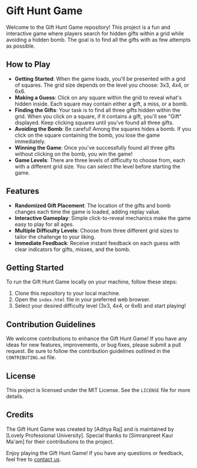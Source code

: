 # Gift Hunt Game

Welcome to the Gift Hunt Game repository! This project is a fun and interactive game where players search for hidden gifts within a grid while avoiding a hidden bomb. The goal is to find all the gifts with as few attempts as possible.

## How to Play

- **Getting Started**: When the game loads, you'll be presented with a grid of squares. The grid size depends on the level you choose: 3x3, 4x4, or 6x6.
- **Making a Guess**: Click on any square within the grid to reveal what's hidden inside. Each square may contain either a gift, a miss, or a bomb.
- **Finding the Gifts**: Your task is to find all three gifts hidden within the grid. When you click on a square, if it contains a gift, you'll see "Gift" displayed. Keep clicking squares until you've found all three gifts.
- **Avoiding the Bomb**: Be careful! Among the squares hides a bomb. If you click on the square containing the bomb, you lose the game immediately.
- **Winning the Game**: Once you've successfully found all three gifts without clicking on the bomb, you win the game!
- **Game Levels**: There are three levels of difficulty to choose from, each with a different grid size. You can select the level before starting the game.

## Features

- **Randomized Gift Placement**: The location of the gifts and bomb changes each time the game is loaded, adding replay value.
- **Interactive Gameplay**: Simple click-to-reveal mechanics make the game easy to play for all ages.
- **Multiple Difficulty Levels**: Choose from three different grid sizes to tailor the challenge to your liking.
- **Immediate Feedback**: Receive instant feedback on each guess with clear indicators for gifts, misses, and the bomb.

## Getting Started

To run the Gift Hunt Game locally on your machine, follow these steps:

1. Clone this repository to your local machine.
2. Open the `index.html` file in your preferred web browser.
3. Select your desired difficulty level (3x3, 4x4, or 6x6) and start playing!

## Contribution Guidelines

We welcome contributions to enhance the Gift Hunt Game! If you have any ideas for new features, improvements, or bug fixes, please submit a pull request. Be sure to follow the contribution guidelines outlined in the `CONTRIBUTING.md` file.

## License

This project is licensed under the MIT License. See the `LICENSE` file for more details.

## Credits

The Gift Hunt Game was created by [Aditya Raj] and is maintained by [Lovely Professional University]. Special thanks to [Simranpreet Kaur Ma'am] for their contributions to the project.

Enjoy playing the Gift Hunt Game! If you have any questions or feedback, feel free to [contact us](mailto:adityapersonalac@gmail.com).

